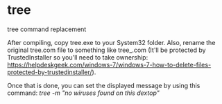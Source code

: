 # tree
tree command replacement


After compiling, copy tree.exe to your System32 folder. Also, rename the original tree.com file to something like tree_.com (It'll be protected by TrustedInstaller so you'll need to take ownership: https://helpdeskgeek.com/windows-7/windows-7-how-to-delete-files-protected-by-trustedinstaller/).

Once that is done, you can set the displayed message by using this command: *tree -m "no wiruses found on this dextop"*

